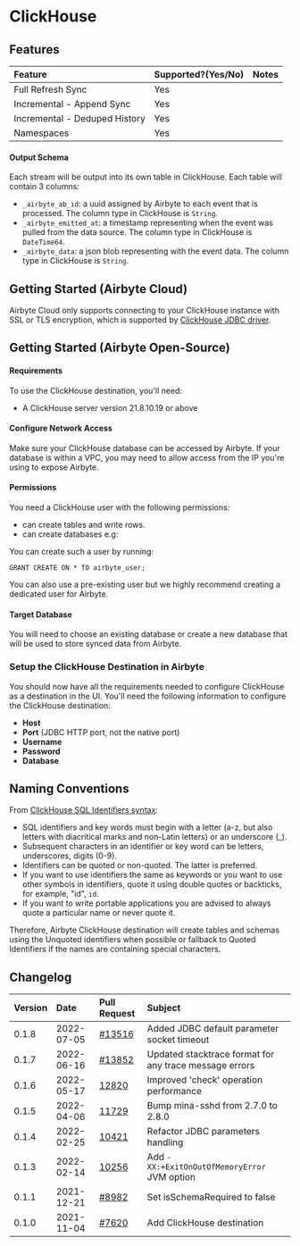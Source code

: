 
# ClickHouse

## Features

| Feature | Supported?\(Yes/No\) | Notes |
| :--- | :--- | :--- |
| Full Refresh Sync | Yes |  |
| Incremental - Append Sync | Yes |  |
| Incremental - Deduped History | Yes |  |
| Namespaces | Yes |  |

#### Output Schema

Each stream will be output into its own table in ClickHouse. Each table will contain 3 columns:

* `_airbyte_ab_id`: a uuid assigned by Airbyte to each event that is processed. The column type in ClickHouse is `String`.
* `_airbyte_emitted_at`: a timestamp representing when the event was pulled from the data source. The column type in ClickHouse is `DateTime64`.
* `_airbyte_data`: a json blob representing with the event data. The column type in ClickHouse is `String`.

## Getting Started \(Airbyte Cloud\)

Airbyte Cloud only supports connecting to your ClickHouse instance with SSL or TLS encryption, which is supported by [ClickHouse JDBC driver](https://github.com/ClickHouse/clickhouse-jdbc).

## Getting Started \(Airbyte Open-Source\)

#### Requirements

To use the ClickHouse destination, you'll need:

* A ClickHouse server version 21.8.10.19 or above

#### Configure Network Access

Make sure your ClickHouse database can be accessed by Airbyte. If your database is within a VPC, you may need to allow access from the IP you're using to expose Airbyte.

#### **Permissions**

You need a ClickHouse user with the following permissions:

* can create tables and write rows.
* can create databases e.g:

You can create such a user by running:

```
GRANT CREATE ON * TO airbyte_user;
```

You can also use a pre-existing user but we highly recommend creating a dedicated user for Airbyte.

#### Target Database

You will need to choose an existing database or create a new database that will be used to store synced data from Airbyte.

### Setup the ClickHouse Destination in Airbyte

You should now have all the requirements needed to configure ClickHouse as a destination in the UI. You'll need the following information to configure the ClickHouse destination:

* **Host**
* **Port** (JDBC HTTP port, not the native port)
* **Username**
* **Password**
* **Database**

## Naming Conventions

From [ClickHouse SQL Identifiers syntax](https://clickhouse.com/docs/en/sql-reference/syntax/):

* SQL identifiers and key words must begin with a letter \(a-z, but also letters with diacritical marks and non-Latin letters\) or an underscore \(\_\).
* Subsequent characters in an identifier or key word can be letters, underscores, digits \(0-9\).
* Identifiers can be quoted or non-quoted. The latter is preferred.
* If you want to use identifiers the same as keywords or you want to use other symbols in identifiers, quote it using double quotes or backticks, for example, "id", `id`.
* If you want to write portable applications you are advised to always quote a particular name or never quote it.

Therefore, Airbyte ClickHouse destination will create tables and schemas using the Unquoted identifiers when possible or fallback to Quoted Identifiers if the names are containing special characters.

## Changelog

| Version | Date       | Pull Request | Subject                                      |
|:--------|:-----------| :--- |:---------------------------------------------|
| 0.1.8 | 2022-07-05 | [\#13516](https://github.com/airbytehq/airbyte/pull/13516) | Added JDBC default parameter socket timeout |
| 0.1.7 | 2022-06-16 | [\#13852](https://github.com/airbytehq/airbyte/pull/13852) | Updated stacktrace format for any trace message errors |
| 0.1.6   | 2022-05-17 | [12820](https://github.com/airbytehq/airbyte/pull/12820) | Improved 'check' operation performance |
| 0.1.5   | 2022-04-06 | [11729](https://github.com/airbytehq/airbyte/pull/11729) | Bump mina-sshd from 2.7.0 to 2.8.0           |
| 0.1.4   | 2022-02-25 | [10421](https://github.com/airbytehq/airbyte/pull/10421) | Refactor JDBC parameters handling            |
| 0.1.3   | 2022-02-14 | [10256](https://github.com/airbytehq/airbyte/pull/10256) | Add `-XX:+ExitOnOutOfMemoryError` JVM option |
| 0.1.1   | 2021-12-21 | [\#8982](https://github.com/airbytehq/airbyte/pull/8982) | Set isSchemaRequired to false                |
| 0.1.0   | 2021-11-04 | [\#7620](https://github.com/airbytehq/airbyte/pull/7620) | Add ClickHouse destination                   |

